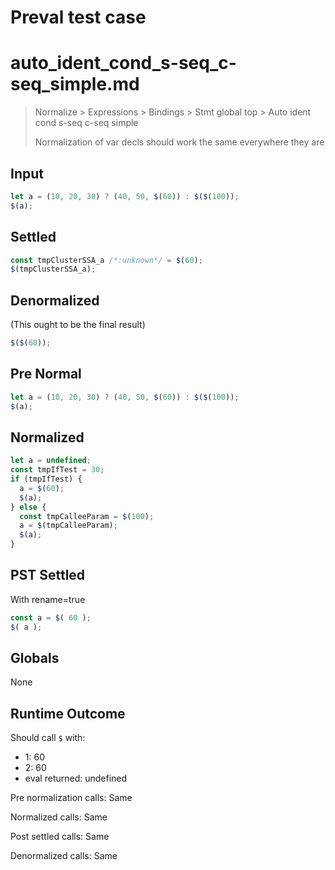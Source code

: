 # Preval test case

# auto_ident_cond_s-seq_c-seq_simple.md

> Normalize > Expressions > Bindings > Stmt global top > Auto ident cond s-seq c-seq simple
>
> Normalization of var decls should work the same everywhere they are

## Input

`````js filename=intro
let a = (10, 20, 30) ? (40, 50, $(60)) : $($(100));
$(a);
`````

## Settled


`````js filename=intro
const tmpClusterSSA_a /*:unknown*/ = $(60);
$(tmpClusterSSA_a);
`````

## Denormalized
(This ought to be the final result)

`````js filename=intro
$($(60));
`````

## Pre Normal


`````js filename=intro
let a = (10, 20, 30) ? (40, 50, $(60)) : $($(100));
$(a);
`````

## Normalized


`````js filename=intro
let a = undefined;
const tmpIfTest = 30;
if (tmpIfTest) {
  a = $(60);
  $(a);
} else {
  const tmpCalleeParam = $(100);
  a = $(tmpCalleeParam);
  $(a);
}
`````

## PST Settled
With rename=true

`````js filename=intro
const a = $( 60 );
$( a );
`````

## Globals

None

## Runtime Outcome

Should call `$` with:
 - 1: 60
 - 2: 60
 - eval returned: undefined

Pre normalization calls: Same

Normalized calls: Same

Post settled calls: Same

Denormalized calls: Same

